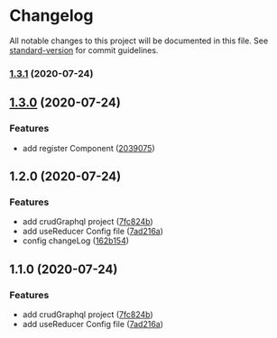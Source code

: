 # Changelog

All notable changes to this project will be documented in this file. See [standard-version](https://github.com/conventional-changelog/standard-version) for commit guidelines.

### [1.3.1](https://github.com/wcharles666/node-express/compare/v1.3.0...v1.3.1) (2020-07-24)

## [1.3.0](https://github.com/wcharles666/node-express/compare/v1.2.0...v1.3.0) (2020-07-24)


### Features

* add register Component ([2039075](https://github.com/wcharles666/node-express/commit/2039075377004996f31dfe841474054296c873e1))

## 1.2.0 (2020-07-24)


### Features

* add crudGraphql project ([7fc824b](https://github.com/wcharles666/node-express/commit/7fc824b5ccc7a095678287f41532f61afd41f82d))
* add useReducer Config file ([7ad216a](https://github.com/wcharles666/node-express/commit/7ad216aeb650a74a7534b11a0cc349c5a1db8646))
* config changeLog ([162b154](https://github.com/wcharles666/node-express/commit/162b1549c1530bf76fa3c98959175806947e6f7a))

## 1.1.0 (2020-07-24)


### Features

* add crudGraphql project ([7fc824b](https://github.com/wcharles666/node-express/commit/7fc824b5ccc7a095678287f41532f61afd41f82d))
* add useReducer Config file ([7ad216a](https://github.com/wcharles666/node-express/commit/7ad216aeb650a74a7534b11a0cc349c5a1db8646))
